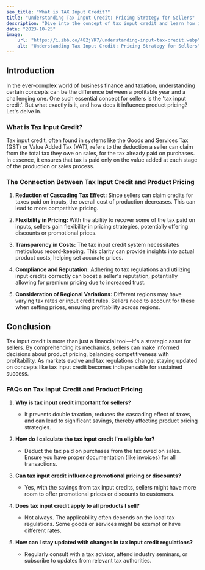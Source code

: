 ```yaml
---
seo_title: "What is TAX Input Credit?"
title: "Understanding Tax Input Credit: Pricing Strategy for Sellers"
description: "Dive into the concept of tax input credit and learn how it can shape effective product pricing for sellers."
date: "2023-10-25"
image:
    url: "https://i.ibb.co/482jYK7/understanding-input-tax-credit.webp"
    alt: "Understanding Tax Input Credit: Pricing Strategy for Sellers"
---
```


## Introduction

In the ever-complex world of business finance and taxation, understanding certain concepts can be the difference between a profitable year and a challenging one. One such essential concept for sellers is the 'tax input credit'. But what exactly is it, and how does it influence product pricing? Let's delve in.

### What is Tax Input Credit?

Tax input credit, often found in systems like the Goods and Services Tax (GST) or Value Added Tax (VAT), refers to the deduction a seller can claim from the total tax they owe on sales, for the tax already paid on purchases. In essence, it ensures that tax is paid only on the value added at each stage of the production or sales process.

### The Connection Between Tax Input Credit and Product Pricing

1. **Reduction of Cascading Tax Effect:** 
   Since sellers can claim credits for taxes paid on inputs, the overall cost of production decreases. This can lead to more competitive pricing.

2. **Flexibility in Pricing:** 
   With the ability to recover some of the tax paid on inputs, sellers gain flexibility in pricing strategies, potentially offering discounts or promotional prices.

3. **Transparency in Costs:** 
   The tax input credit system necessitates meticulous record-keeping. This clarity can provide insights into actual product costs, helping set accurate prices.

4. **Compliance and Reputation:** 
   Adhering to tax regulations and utilizing input credits correctly can boost a seller's reputation, potentially allowing for premium pricing due to increased trust.

5. **Consideration of Regional Variations:** 
   Different regions may have varying tax rates or input credit rules. Sellers need to account for these when setting prices, ensuring profitability across regions.

## Conclusion

Tax input credit is more than just a financial tool—it's a strategic asset for sellers. By comprehending its mechanics, sellers can make informed decisions about product pricing, balancing competitiveness with profitability. As markets evolve and tax regulations change, staying updated on concepts like tax input credit becomes indispensable for sustained success.

### FAQs on Tax Input Credit and Product Pricing

1. **Why is tax input credit important for sellers?**
   - It prevents double taxation, reduces the cascading effect of taxes, and can lead to significant savings, thereby affecting product pricing strategies.

1. **How do I calculate the tax input credit I'm eligible for?**
   - Deduct the tax paid on purchases from the tax owed on sales. Ensure you have proper documentation (like invoices) for all transactions.

1. **Can tax input credit influence promotional pricing or discounts?**
   - Yes, with the savings from tax input credits, sellers might have more room to offer promotional prices or discounts to customers.

1. **Does tax input credit apply to all products I sell?**
   - Not always. The applicability often depends on the local tax regulations. Some goods or services might be exempt or have different rates.

1. **How can I stay updated with changes in tax input credit regulations?**
   - Regularly consult with a tax advisor, attend industry seminars, or subscribe to updates from relevant tax authorities.